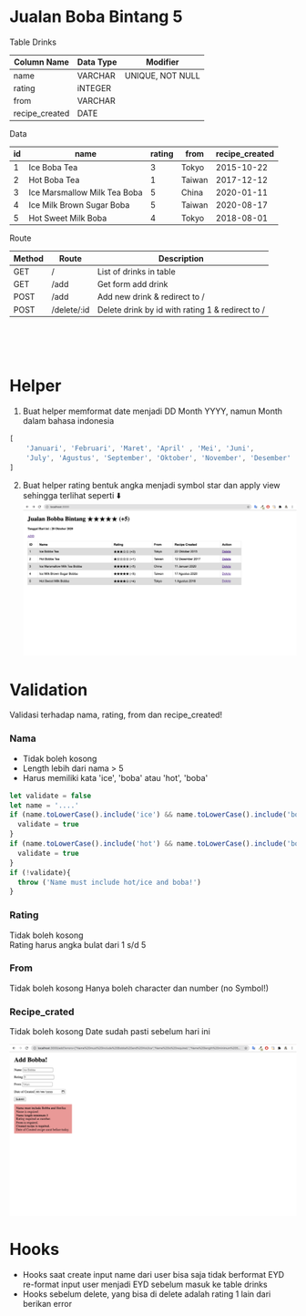 # Jualan Boba Bintang 5

Table Drinks

| Column Name     | Data Type | Modifier           |
|-----------------|-----------|--------------------|
| name            | VARCHAR   | UNIQUE, NOT NULL   |
| rating          | iNTEGER   |                    |
| from            | VARCHAR   |                    |
| recipe_created  | DATE      |                    |


Data

| id | name                         | rating | from   | recipe_created |
|----|------------------------------|--------|--------|----------------|
| 1  | Ice Boba Tea                 | 3      | Tokyo  | 2015-10-22     |
| 2  | Hot Boba Tea                 | 1      | Taiwan | 2017-12-12     |
| 3  | Ice Marsmallow Milk Tea Boba | 5      | China  | 2020-01-11     |
| 4  | Ice Milk Brown Sugar Boba    | 5      | Taiwan | 2020-08-17     |
| 5  | Hot Sweet Milk Boba          | 4      | Tokyo  | 2018-08-01     |


Route

| Method | Route       | Description                                       |
|--------|-------------|---------------------------------------------------|
| GET    | /           | List of drinks in table                           |
| GET    | /add        | Get form add drink                                |
| POST   | /add        | Add new drink & redirect to /                     |
| POST   | /delete/:id | Delete drink by id with rating 1 & redirect to /  |

</br></br></br>

# Helper 
1. Buat helper memformat date menjadi DD Month YYYY, namun Month dalam bahasa indonesia
```js
[
    'Januari', 'Februari', 'Maret', 'April' , 'Mei', 'Juni', 
    'July', 'Agustus', 'September', 'Oktober', 'November', 'Desember'
]
```
2. Buat helper rating bentuk angka menjadi symbol star dan apply view sehingga terlihat seperti :arrow_down:
![home](./home.png)


# Validation

Validasi terhadap nama, rating, from dan recipe_created! 

### Nama
- Tidak boleh kosong  
- Length lebih dari nama > 5 
- Harus memiliki kata 'ice', 'boba' atau 'hot', 'boba' 
```js
let validate = false
let name = '....' 
if (name.toLowerCase().include('ice') && name.toLowerCase().include('boba')) {
  validate = true
}
if (name.toLowerCase().include('hot') && name.toLowerCase().include('boba')) {
  validate = true
}
if (!validate){
  throw ('Name must include hot/ice and boba!')
}
```

### Rating
Tidak boleh kosong  
Rating harus angka bulat dari 1 s/d 5 

### From
Tidak boleh kosong 
Hanya boleh character dan number (no Symbol!)

### Recipe_crated
Tidak boleh kosong 
Date sudah pasti sebelum hari ini 

![errors](./errors.png)


# Hooks 
- Hooks saat create input name dari user bisa saja tidak berformat EYD re-format input user menjadi EYD sebelum masuk ke table drinks 
- Hooks sebelum delete, yang bisa di delete adalah rating 1 lain dari berikan error
